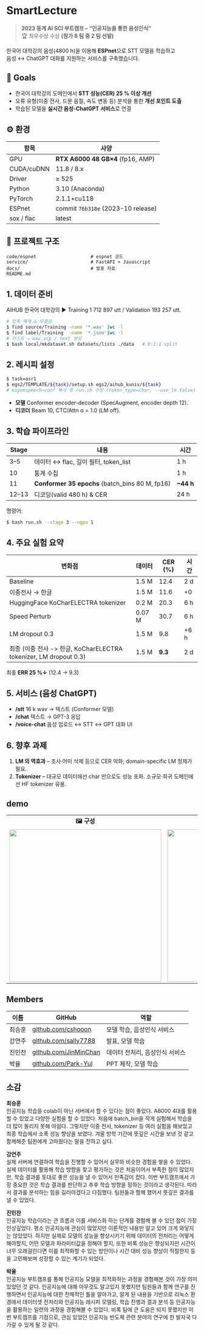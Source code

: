 # SmartLecture
> **2023 동계 AI SCI 부트캠프 – “인공지능을 통한 음성인식”**  
> 🏆 최우수상 수상 **(참가 8 팀 중 2 팀 선발)**

한국어 대학강의 음성(4800 h)을 이용해 **ESPnet**으로 STT 모델을 학습하고  
음성 ↔︎ ChatGPT 대화를 지원하는 서비스를 구축했습니다.

## 🎯 Goals
- 한국어 대학강의 도메인에서 **STT 성능(CER) 25 % 이상 개선**
- 오류 유형(이중 전사, 드문 음절, 속도 변동 등) 분석을 통한 **개선 포인트 도출**
- 학습된 모델을 **실시간 음성-ChatGPT 서비스**로 연결


## ⚙️ 환경

| 항목 | 사양                                 |
|------|------------------------------------|
| GPU | **RTX A6000 48 GB×4** (fp16, AMP)  |
| CUDA/cuDNN | 11.8 / 8.x                         |
| Driver | ≥ 525                              |
| Python | 3.10 (Anaconda)                    |
| PyTorch | 2.1.1+cu118                        |
| ESPnet | commit `76b318e` (2023-10 release) |
| sox / flac | latest                             |



## 📂 프로젝트 구조
```
code/espnet                    # espnet 코드
service/                       # FastAPI + Javascript
docs/                          # 발표 자료
README.md
```


## 1. 데이터 준비

AIHUB 한국어 대학강의 ▶ Training 1 712 897 utt / Validation 193 257 utt.

```bash
# 압축 해제 & 무결성
$ find source/Training -name '*.wav' |wc -l 
$ find label/Training  -name '*.json'|wc -l  
# 리스트 → wav.scp / text 생성
$ bash local/mkdataset.sh datasets/lists ./data   # 8:1:1 split
```


## 2. 레시피 설정

```bash
$ task=asr1
$ egs2/TEMPLATE/${task}/setup.sh egs2/aihub_kuniv/${task}
# ksponspeech→conf 복사 후 run.sh 수정 (token_type=char, --use_lm false)
```

- **모델** Conformer encoder-decoder (SpecAugment, encoder depth 12).
- **디코더** Beam 10, CTC/Attn α = 1.0 (LM off).


## 3. 학습 파이프라인

| Stage | 내용 | 시간 |
|-------|------|------|
| 3–5 | 데이터 ↔︎ flac, 길이 필터, token_list | 1 h |
| 10 | 통계 수집 | 1 h |
| 11 | **Conformer 35 epochs** (batch_bins 80 M, fp16) | **~44 h** |
| 12–13 | 디코딩(valid 480 h) & CER | 24 h |

명령어:
```bash
$ bash run.sh --stage 3 --ngpu 1 
```


## 4. 주요 실험 요약

| 변화점                                                     | 데이터 | CER (%) | 시간 |
|---------------------------------------------------------| --- | --- | --- |
| Baseline                                                | 1.5 M | 12.4 | 2 d |
| 이중전사 → 한글                                               | 1.5 M | 11.6 | +0 |
| HuggingFace KoCharELECTRA tokenizer                              | 0.2 M | 20.3 | 6 h |
| Speed Perturb                                           | 0.07 M | 30.7 | 6 h |
| LM dropout 0.3                                          | 1.5 M | 9.8 | +6 h |
| 최종 (이중 전사 -> 한글, KoCharELECTRA tokenizer, LM dropout 0.3) | 1.5 M | **9.3** | 2 d |

최종 **ERR 25 %↓** (12.4 → 9.3)


## 5. 서비스 (음성 ChatGPT)

- **/stt** 16 k wav → 텍스트 (Conformer 모델)
- **/chat** 텍스트 → GPT-3 응답
- **/voice-chat** 음성 업로드 ↔︎ STT ↔︎ GPT 대화 UI


## 6. 향후 과제

1. **LM 의 역효과** – 조사·어미 삭제 등으로 CER 악화; domain-specific LM 정제가 필요.
2. **Tokenizer** – 대규모 데이터에선 char 만으로도 성능 포화. 소규모·희귀 도메인에선 HF tokenizer 유용.


## demo
<div align="center"> <table> <tr> <td align="center"><strong>🖼️ 구성 </strong></td> <td align="center"><strong>📽️ STT 및 ChatGPT 응답</strong></td> </tr> <tr> <td> <img src="https://github.com/user-attachments/assets/5470e3cf-34b3-4431-a425-db7022c37587" width="400"/> </td> <td> <img src="https://github.com/cshooon/LectureListen/assets/113033780/88dc14a1-e47c-4591-bb5f-5cf2cc8bdef2" width="400"/> </td> </tr> </table> </div>


## Members

| 이름 | GitHub | 역할 |
|------|--------|------|
| 최승훈 | [github.com/cshooon](https://github.com/cshooon) | 모델 학습, 음성인식 서비스 |
| 강연주 | [github.com/sally7788](https://github.com/sally7788) | 발표, 모델 학습 |
| 진민찬 | [github.com/JinMinChan](https://github.com/JinMinChan) | 데이터 전처리, 음성인식 서비스 |
| 박율 | [github.com/Park-Yul](https://github.com/Park-Yul) | PPT 제작, 모델 학습 |


## 소감

**최승훈**  
인공지능 학습을 colab이 아닌 서버에서 할 수 있다는 점이 좋았다. A6000 4대를 활용할 수 있었고 다양한 실험을 할 수 있었다. 처음에 batch_bin을 작게 실험해서 학습을 더 많이 돌리지 못해 아쉽다. 그렇지만 이중 전사, tokenizer 등 여러 실험을 해보았고 최종 학습에서 소폭 성능 향상을 보였다. 겨울 방학 기간에 뜻깊은 시간을 보낸 것 같고 함께해준 팀원에게 고마웠다는 말을 전하고 싶다.

**강연주**  
실제 서버에 연결하여 학습을 진행할 수 있어서 실무와 비슷한 경험을 쌓을 수 있었다. 실제 데이터를 활용해 학습 방향을 찾고 평가하는 것은 처음이어서 부족한 점이 많았지만, 학습 결과를 토대로 좋은 성능을 낼 수 있어서 만족감이 컸다. 이번 부트캠프에서 가장 중요한 것은 학습 결과를 판단하고 추후 학습 방향을 정하는 것이라고 생각된다. 따라서 결과를 분석하는 힘을 길러야겠다고 다짐했다. 팀원들과 함께 했어서 뜻깊은 결과를 낼 수 있었다.

**진민찬**  
인공지능 학습이라는 큰 흐름과 이를 서비스화 하는 단계를 경험해 볼 수 있던 점이 가장 인상깊었다. 평소 인공지능에 관심이 많았지만 이론적인 내용만 알고 있어 크게 와닿지는 않았었다. 하지만 실제로 모델의 성능을 향상시키기 위해 데이터의 전처리는 어떻게 해야할지, 어떤 모델과 파라미터값을 정해야 할지, 또한 비록 성능은 향상되지만 시간이 너무 오래걸린다면 이를 최적화할 수 있는 방안이나 시간 대비 성능 향상이 적절한지 등을 고민해보며 성장할 수 있는 계기가 되었다.

**박율**  
인공지능 부트캠프를 통해 인공지능 모델을 최적화하는 과정을 경험해본 것이 가장 의미있었던 것 같다. 인공지능에 대해 아무것도 알고있지 못했지만 팀원들과 함께 연구를 진행하면서 인공지능에 대한 전체적인 틀을 알아가고, 알게 된 내용을 기반으로 리눅스 환경에서 데이터셋 전처리와 인공지능 레시피 모델링, 학습 진행과 결과 분석 등 인공지능을 활용하는 일련의 과정을 경험해볼 수 있었다. 비록 팀에 큰 도움은 되지 못했지만 이번 부트캠프를 기점으로, 관심 있었던 인공지능 반도체 관련 분야의 연구에 한 발자국 다가갈 수 있게 될 것 같다.

